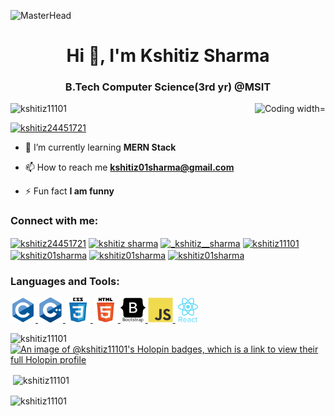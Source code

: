 ![MasterHead](https://media2.giphy.com/media/5GS13A3jXN9xSQF6HL/giphy.gif?cid=ecf05e47umd3of1d0eobul0baiow8pql6ro4i8x6mtcismec&ep=v1_gifs_related&rid=giphy.gif&ct=g](https://user-images.githubusercontent.com/10498744/210012254-234538ff-d198-48aa-8964-37e6fd45d227.gif))
<h1 align="center">Hi 👋, I'm Kshitiz Sharma</h1>
<h3 align="center">B.Tech Computer Science(3rd yr) @MSIT</h3>
<img align="right" alt="Coding width="200"                                 src="https://in.images.search.yahoo.com/images/view;_ylt=AwrKBPvII1BjgSQxZd69HAx.;_ylu=c2VjA3NyBHNsawNpbWcEb2lkAzMyNDljMWZiNWJlMmFkNWI1YjdhZDFkNmY4MzYyMjI1BGdwb3MDMjkEaXQDYmluZw--?back=https%3A%2F%2Fin.images.search.yahoo.com%2Fsearch%2Fimages%3Fp%3Danimated%2Bcoding%2Bimage%26type%3DE211IN826G0%26fr%3Dmcafee%26fr2%3Dpiv-web%26tab%3Dorganic%26ri%3D29&w=800&h=600&imgurl=www.iihglobal.com%2Fwp-content%2Fuploads%2F2019%2F02%2Fdcsad.gif&rurl=https%3A%2F%2Fwww.iihglobal.com%2Fblog%2Fpython-developer-should-know%2F&size=213.0KB&p=animated+coding+image&oid=3249c1fb5be2ad5b5b7ad1d6f8362225&fr2=piv-web&fr=mcafee&tt=Seven+Things+You+Should+Know+About+Python+Developer&b=0&ni=21&no=29&ts=&tab=organic&sigr=BXvml5K.nfdl&sigb=eOLBF7mbMDfR&sigi=fQ0FBDZBTt3p&sigt=PHt3Z9uGdrx.&.crumb=Tdw/h2H6IUS&fr=mcafee&fr2=piv-web&type=E211IN826G0"

<p align="left"> <img src="https://komarev.com/ghpvc/?username=kshitiz11101&label=Profile%20views&color=0e75b6&style=flat" alt="kshitiz11101" /> </p>

<p align="left"> <a href="https://twitter.com/kshitiz24451721" target="blank"><img src="https://img.shields.io/twitter/follow/kshitiz24451721?logo=twitter&style=for-the-badge" alt="kshitiz24451721" /></a> </p>

- 🌱 I’m currently learning **MERN Stack**

- 📫 How to reach me **kshitiz01sharma@gmail.com**

- ⚡ Fun fact **I am funny**

<h3 align="left">Connect with me:</h3>
<p align="left">
<a href="https://twitter.com/kshitiz24451721" target="blank"><img align="center" src="https://raw.githubusercontent.com/rahuldkjain/github-profile-readme-generator/master/src/images/icons/Social/twitter.svg" alt="kshitiz24451721" height="30" width="40" /></a>
<a href="https://linkedin.com/in/kshitiz sharma" target="blank"><img align="center" src="https://raw.githubusercontent.com/rahuldkjain/github-profile-readme-generator/master/src/images/icons/Social/linked-in-alt.svg" alt="kshitiz sharma" height="30" width="40" /></a>
<a href="https://instagram.com/_kshitiz__sharma" target="blank"><img align="center" src="https://raw.githubusercontent.com/rahuldkjain/github-profile-readme-generator/master/src/images/icons/Social/instagram.svg" alt="_kshitiz__sharma" height="30" width="40" /></a>
<a href="https://www.codechef.com/users/kshitiz11101" target="blank"><img align="center" src="https://cdn.jsdelivr.net/npm/simple-icons@3.1.0/icons/codechef.svg" alt="kshitiz11101" height="30" width="40" /></a>
<a href="https://www.hackerrank.com/kshitiz01sharma" target="blank"><img align="center" src="https://raw.githubusercontent.com/rahuldkjain/github-profile-readme-generator/master/src/images/icons/Social/hackerrank.svg" alt="kshitiz01sharma" height="30" width="40" /></a>
<a href="https://auth.geeksforgeeks.org/user/kshitiz01sharma" target="blank"><img align="center" src="https://raw.githubusercontent.com/rahuldkjain/github-profile-readme-generator/master/src/images/icons/Social/geeks-for-geeks.svg" alt="kshitiz01sharma" height="30" width="40" /></a>
<a href="https://leetcode.com/kshitiz01sharma/" target="blank"><img align="center" src="https://user-images.githubusercontent.com/96040322/220935902-257b5736-d4f8-4d08-a487-03de52e3eff8.png" alt="kshitiz01sharma" height="30" width="40"/></a>

</p>

<h3 align="left">Languages and Tools:</h3>
<p align="left"> <a href="https://www.cprogramming.com/" target="_blank" rel="noreferrer"> <img src="https://raw.githubusercontent.com/devicons/devicon/master/icons/c/c-original.svg" alt="c" width="40" height="40"/> </a> <a href="https://www.w3schools.com/cpp/" target="_blank" rel="noreferrer"> <img src="https://raw.githubusercontent.com/devicons/devicon/master/icons/cplusplus/cplusplus-original.svg" alt="cplusplus" width="40" height="40"/> </a> <a href="https://www.w3schools.com/css/" target="_blank" rel="noreferrer"> <img src="https://raw.githubusercontent.com/devicons/devicon/master/icons/css3/css3-original-wordmark.svg" alt="css3" width="40" height="40"/> </a> <a href="https://www.w3.org/html/" target="_blank" rel="noreferrer"> <img src="https://raw.githubusercontent.com/devicons/devicon/master/icons/html5/html5-original-wordmark.svg" alt="html5" width="40" height="40"/> </a> <a href="https://getbootstrap.com" target="_blank" rel="noreferrer"> <img src="https://raw.githubusercontent.com/devicons/devicon/master/icons/bootstrap/bootstrap-plain-wordmark.svg" alt="bootstrap" width="40" height="40"/> </a>
<a href="https://developer.mozilla.org/en-US/docs/Web/JavaScript" target="_blank" rel="noreferrer"> <img src="https://raw.githubusercontent.com/devicons/devicon/master/icons/javascript/javascript-original.svg" alt="javascript" width="40" height="40"/> </a> <a href="https://reactjs.org/" target="_blank" rel="noreferrer"> <img src="https://raw.githubusercontent.com/devicons/devicon/master/icons/react/react-original-wordmark.svg" alt="react" width="40" height="40"/> </a> </p>

<p><img align="left" src="https://github-readme-stats.vercel.app/api/top-langs?username=kshitiz11101&show_icons=true&locale=en&layout=compact" alt="kshitiz11101" /></p>

[![An image of @kshitiz11101's Holopin badges, which is a link to view their full Holopin profile](https://holopin.me/kshitiz11101)](https://holopin.io/@kshitiz11101)
<p>&nbsp;<img align="center" src="https://github-readme-stats.vercel.app/api?username=kshitiz11101&show_icons=true&locale=en" alt="kshitiz11101" /></p>

<p><img align="center" src="https://github-readme-streak-stats.herokuapp.com/?user=kshitiz11101&" alt="kshitiz11101" /></p>
